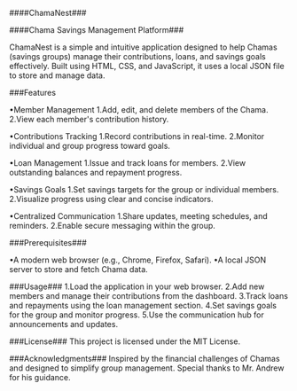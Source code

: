 ####ChamaNest###

####Chama Savings Management Platform###

ChamaNest is a simple and intuitive application designed to help Chamas (savings groups) manage their contributions, loans, and savings goals effectively. Built using HTML, CSS, and JavaScript, it uses a local JSON file to store and manage data.

###Features

•Member Management
1.Add, edit, and delete members of the Chama.
2.View each member's contribution history.

•Contributions Tracking
1.Record contributions in real-time.
2.Monitor individual and group progress toward goals.

•Loan Management
1.Issue and track loans for members.
2.View outstanding balances and repayment progress.

•Savings Goals
1.Set savings targets for the group or individual members.
2.Visualize progress using clear and concise indicators.

•Centralized Communication
1.Share updates, meeting schedules, and reminders.
2.Enable secure messaging within the group.

###Prerequisites###

•A modern web browser (e.g., Chrome, Firefox, Safari).
•A local JSON server to store and fetch Chama data.

###Usage###
1.Load the application in your web browser.
2.Add new members and manage their contributions from the dashboard.
3.Track loans and repayments using the loan management section.
4.Set savings goals for the group and monitor progress.
5.Use the communication hub for announcements and updates.

###License###
This project is licensed under the MIT License.

###Acknowledgments###
Inspired by the financial challenges of Chamas and designed to simplify group management. Special thanks to Mr. Andrew for his guidance.